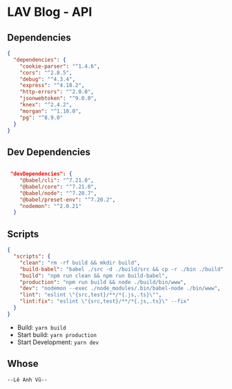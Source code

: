 # LAV Blog - API

## Dependencies

```json
{
  "dependencies": {
    "cookie-parser": "^1.4.6",
    "cors": "^2.8.5",
    "debug": "^4.3.4",
    "express": "^4.18.2",
    "http-errors": "^2.0.0",
    "jsonwebtoken": "^9.0.0",
    "knex": "^2.4.2",
    "morgan": "^1.10.0",
    "pg": "^8.9.0"
  }
}
```

## Dev Dependencies

```json

 "devDependencies": {
    "@babel/cli": "^7.21.0",
    "@babel/core": "^7.21.0",
    "@babel/node": "^7.20.7",
    "@babel/preset-env": "^7.20.2",
    "nodemon": "^2.0.21"
  }

```

## Scripts

```json
{
  "scripts": {
    "clean": "rm -rf build && mkdir build",
    "build-babel": "babel ./src -d ./build/src && cp -r ./bin ./build",
    "build": "npm run clean && npm run build-babel",
    "production": "npm run build && node ./build/bin/www",
    "dev": "nodemon --exec ./node_modules/.bin/babel-node ./bin/www",
    "lint": "eslint \"{src,test}/**/*{.js,.ts}\"",
    "lint:fix": "eslint \"{src,test}/**/*{.js,.ts}\" --fix"
  }
}
```

- Build: `yarn build`
- Start build: `yarn production`
- Start Development: `yarn dev`

## Whose

```
--Lê Anh Vũ--
```
